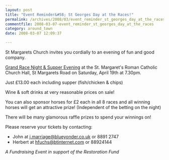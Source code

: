 ```yaml
---
layout: post
title: "Event Reminder&#58; St Georges Day at the Races!"
permalink: /archives/2008/03/event_reminder_st_georges_day_at_the_races.html
commentfile: 2008-03-07-event_reminder_st_georges_day_at_the_races
category: around_town
date: 2008-03-07 12:09:37

---
```


St Margarets Church invites you cordially to an evening of fun and good company.

[Grand Race Night & Supper Evening](/event/meeting/200705141790) at the St. Margaret's Roman Catholic Church Hall, St Margarets Road on Saturday, April 19th at 7.30pm.

Just £13.00 each including supper (fish/chicken & chips)

Wine & soft drinks at very reasonable prices on sale!

You can also sponsor horses for £2 each in all 8 races and all winning horses will get an attractive prize! (Independent of the betting on the night)

There will be many glamorous raffle prizes to spend your winnings on!

Please reserve your tickets by contacting:

-   John at <j.marriage@blueyonder.co.uk> or 8891 2747
-   Herbert at <hfuchs@btinternet.com> or 88924144

*A Fundraising Event in support of the Restoration Fund*
